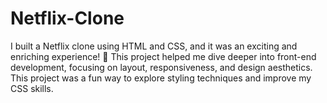 # Netflix-Clone
I built a Netflix clone using HTML and CSS, and it was an exciting and enriching experience! 🚀 This project helped me dive deeper into front-end development, focusing on layout, responsiveness, and design aesthetics. This project was a fun way to explore styling techniques and improve my CSS skills.
